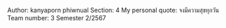 Author: kanyaporn phiwnual
Section: 4
My personal quote: จงมีความสุขทุกวัน
Team number: 3
Semester 2/2567